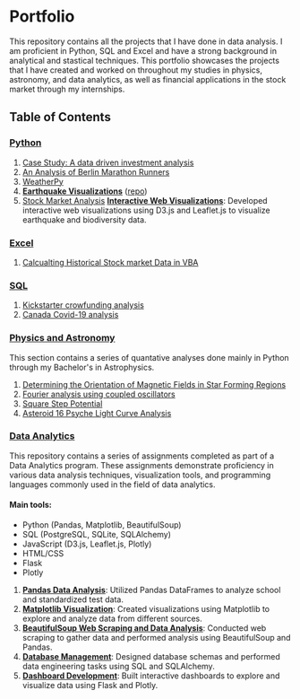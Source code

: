 # Portfolio
This repository contains all the projects that I have done in data analysis. I am proficient in Python, SQL and Excel and have a strong background in analytical and stastical techniques. This portfolio showcases the projects that I have created and worked on throughout my studies in physics, astronomy, and data analytics, as well as financial applications in the stock market through my internships.

## Table of Contents
### [Python](1_Python)
1. [Case Study: A data driven investment analysis](1_Python/1_Case-Study-A-data-driven-investment-analysis)
2. [An Analysis of Berlin Marathon Runners](1_Python/4_berlin_marathon)
3. [WeatherPy](1_Python/6_WeatherPy)
4. [**Earthquake Visualizations**](https://alisonands.github.io/earthquakes-leaflet/)
([repo](Data-Analytics/7-leaflet-challenge))
5. [Stock Market Analysis](https://github.com/alisonands/Stock-Analysis)
[**Interactive Web Visualizations**](Data-Analytics/7-leaflet-challenge): Developed interactive web visualizations using D3.js and Leaflet.js to visualize earthquake and biodiversity data.

### [Excel](2_Excel)
1. [Calcualting Historical Stock market Data in VBA](2_Excel/excel_vbas)

### [SQL](3_SQL)
1. [Kickstarter crowfunding analysis](3_SQL/1_crowdfunding)
2. [Canada Covid-19 analysis](3_SQL/2_covid)

### [Physics and Astronomy](Physics_&_Astronomy)
This section contains a series of quantative analyses done mainly in Python through my Bachelor's in Astrophysics.
1. [Determining the Orientation of Magnetic Fields in Star Forming Regions](Physics_&_Astronomy/1_Star_forming_regions)
2. [Fourier analysis using coupled oscillators](Physics_&_Astronomy/2_fourier_Analysis)
3. [Square Step Potential](Physics_&_Astronomy/3_square_step_potential)
4. [Asteroid 16 Psyche Light Curve Analysis](Physics_&_Astronomy/4_16-Psyche)

### [Data Analytics](Data-Analytics)
This repository contains a series of assignments completed as part of a Data Analytics program. These assignments demonstrate proficiency in various data analysis techniques, visualization tools, and programming languages commonly used in the field of data analytics.
#### Main tools:
- Python (Pandas, Matplotlib, BeautifulSoup)
- SQL (PostgreSQL, SQLite, SQLAlchemy)
- JavaScript (D3.js, Leaflet.js, Plotly)
- HTML/CSS
- Flask
- Plotly
1. [**Pandas Data Analysis**](Data-Analytics/1-data-analysis-pandas): Utilized Pandas DataFrames to analyze school and standardized test data.
2. [**Matplotlib Visualization**](Data-Analytics/2-pymaceuticals-matplotlib): Created visualizations using Matplotlib to explore and analyze data from different sources.
3. [**BeautifulSoup Web Scraping and Data Analysis**](Data-Analytics/5-scraping-mars-data): Conducted web scraping to gather data and performed analysis using BeautifulSoup and Pandas.
4. [**Database Management**](Data-Analytics/4-climate-analysis-SQLAlchemy): Designed database schemas and performed data engineering tasks using SQL and SQLAlchemy.
5. [**Dashboard Development**](Data-Analytics/6-belly-button-dataset-dashboard): Built interactive dashboards to explore and visualize data using Flask and Plotly.
